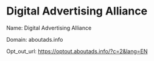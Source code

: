 # Digital Advertising Alliance

Name: Digital Advertising Alliance

Domain: aboutads.info

Opt_out_url: https://optout.aboutads.info/?c=2&lang=EN
